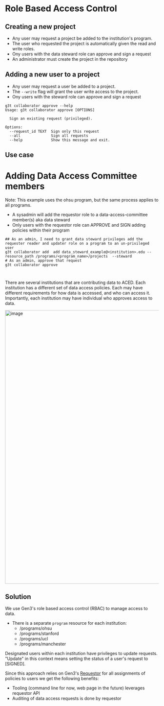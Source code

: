 # Role Based Access Control


## Creating a new project

* Any user may request a project be added to the institution's program.
* The user who requested the project is automatically given the read and write roles.
* Ony users with the data steward role  can approve and sign a request
* An administrator must create the project in the repository


## Adding a new user to a project

* Any user may request a user be added to a project.
* The `--write` flag will grant the user write access to the project.
* Ony users with the steward role can approve and sign a request

```text
g3t collaborator approve --help
Usage: g3t collaborator approve [OPTIONS]

  Sign an existing request (privileged).

Options:
  --request_id TEXT  Sign only this request
  --all              Sign all requests
  --help             Show this message and exit.

```


## Use case

# Adding Data Access Committee members

Note: This example uses the ohsu program, but the same process applies to all programs.

* A sysadmin will add the requestor role to a data-access-committee member(s) aka data steward
* Only users with the requestor role can APPROVE and SIGN adding policies within their program

```text
## As an admin, I need to grant data steward privileges add the requester reader and updater role on a program to an un-privileged user
g3t collaborator add  add data_steward_example@<institution>.edu --resource_path /programs/<program_name>/projects  --steward
# As an admin, approve that request
g3t collaborator approve



```

There are several institutions that are contributing data to ACED. Each institution has a different set of data access policies. 
Each may have different requirements for how data is accessed, and who can access it. 
Importantly, each institution may have individual who approves access to data.

<img width="894" alt="image" src="https://github.com/ACED-IDP/gen3-helm/assets/47808/77fe3293-f4f4-4aeb-9390-51df7ff042b0">

## Solution

We use Gen3's role based access control (RBAC) to manage access to data.

* There is a separate `program` resource for each institution:
  * /programs/ohsu
  * /programs/stanford
  * /programs/ucl
  * /programs/manchester

Designated users within each institution have privileges to update requests. "Update" in this context means setting the status of a user's request to [SIGNED].

Since this approach relies on Gen3's [Requestor](https://github.com/uc-cdis/requestor/blob/master/docs/functionality_and_flow.md#example-backend-flow) for all assignments of policies to users we get  the following benefits:

* Tooling (command line for now, web page in the future) leverages requestor API
* Auditing of data access requests is done by requestor
